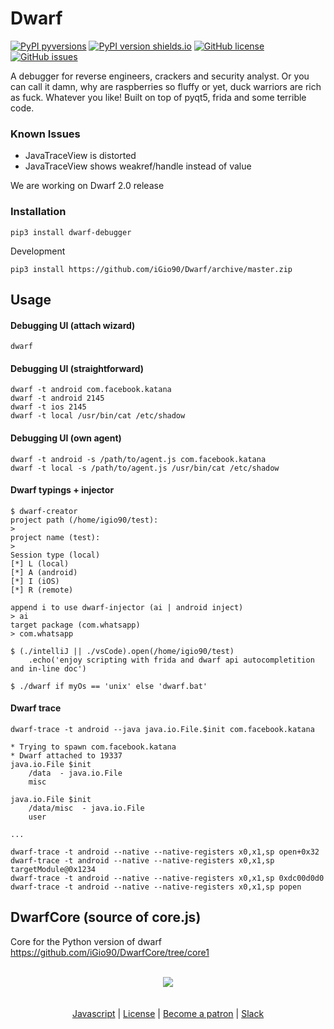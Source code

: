 # Dwarf

[![PyPI pyversions](https://img.shields.io/pypi/pyversions/dwarf_debugger.svg)](https://pypi.python.org/pypi/dwarf_debugger/)
[![PyPI version shields.io](https://img.shields.io/pypi/v/dwarf_debugger.svg)](https://pypi.python.org/pypi/dwarf_debugger/)
[![GitHub license](https://img.shields.io/github/license/iGio90/Dwarf.svg)](https://github.com/iGio90/Dwarf/blob/master/LICENSE)
[![GitHub issues](https://img.shields.io/github/issues/iGio90/Dwarf.svg)](https://GitHub.com/iGio90/Dwarf/issues/)

A debugger for reverse engineers, crackers and security analyst.
Or you can call it damn, why are raspberries so fluffy or yet, duck warriors are rich as fuck. Whatever you like!
Built on top of pyqt5, frida and some terrible code.

### Known Issues
+ JavaTraceView is distorted
+ JavaTraceView shows weakref/handle instead of value

We are working on Dwarf 2.0 release


### Installation
```
pip3 install dwarf-debugger
```
Development
```
pip3 install https://github.com/iGio90/Dwarf/archive/master.zip
```

## Usage

#### Debugging UI (attach wizard)

```
dwarf
```

#### Debugging UI (straightforward)
```
dwarf -t android com.facebook.katana
dwarf -t android 2145
dwarf -t ios 2145
dwarf -t local /usr/bin/cat /etc/shadow
```

#### Debugging UI (own agent)
```
dwarf -t android -s /path/to/agent.js com.facebook.katana
dwarf -t local -s /path/to/agent.js /usr/bin/cat /etc/shadow
```

#### Dwarf typings + injector
```
$ dwarf-creator
project path (/home/igio90/test):
> 
project name (test):
> 
Session type (local)
[*] L (local)
[*] A (android)
[*] I (iOS)
[*] R (remote)

append i to use dwarf-injector (ai | android inject)
> ai
target package (com.whatsapp)
> com.whatsapp

$ (./intelliJ || ./vsCode).open(/home/igio90/test)
    .echo('enjoy scripting with frida and dwarf api autocompletition and in-line doc')

$ ./dwarf if myOs == 'unix' else 'dwarf.bat'
```

#### Dwarf trace
```
dwarf-trace -t android --java java.io.File.$init com.facebook.katana

* Trying to spawn com.facebook.katana
* Dwarf attached to 19337
java.io.File $init
    /data  - java.io.File
    misc

java.io.File $init
    /data/misc  - java.io.File
    user

...
```

```
dwarf-trace -t android --native --native-registers x0,x1,sp open+0x32
dwarf-trace -t android --native --native-registers x0,x1,sp targetModule@0x1234
dwarf-trace -t android --native --native-registers x0,x1,sp 0xdc00d0d0
dwarf-trace -t android --native --native-registers x0,x1,sp popen
```

## DwarfCore (source of core.js)
Core for the Python version of dwarf
https://github.com/iGio90/DwarfCore/tree/core1

<p align="center">
  <br>
  <img src="dwarf_debugger/assets/dwarf.png">
  <br>
  <br>
  <br>
  <a href="https://igio90.github.io/Dwarf/" target="_blank">Javascript</a> |
  <a href="https://github.com/iGio90/Dwarf/blob/master/LICENSE">License</a> |
  <a href="https://www.patreon.com/securereturn" target="_blank">Become a patron</a> |
  <a href="https://join.slack.com/t/resecret/shared_invite/enQtMzc1NTg4MzE3NjA1LWZjY2YwMDA3OWZlZDg5Y2Y4NzRkYjE0ZjYzZGEwNDE2YmU0YTI0ZGJlZmNhODgzNDM1YzZmNWNlNGMwNDNhYTI" target="_blank">Slack</a>
  <br>
  <br>
</p>
